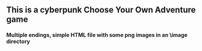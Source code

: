 ## This is a cyberpunk Choose Your Own Adventure game

#### Multiple endings, simple HTML file with some png images in an \image directory
